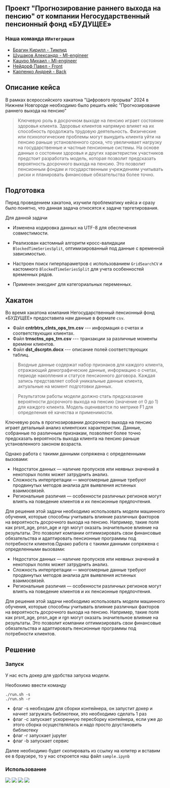 ## Проект "Прогнозирование раннего выхода на пенсию" от компании Негосударственный пенсионный фонд «БУДУЩЕЕ»

### Наша команда `ИИнтеграция`

<ul>
    <li><a href = "https://t.me/sherokiddo">Брагин Кирилл - Тимлид</a></li>
    <li><a href = "https://t.me/neznayka08">Шушаков Александр - Ml-engineer</a></li>
    <li><a href = "https://t.me/kartavuwu">Кацуро Михаил - Ml-engineer</a></li>
    <li><a href = "https://t.me/xohxh">Нейдорф Павел - Front</a></li>
    <li><a href = "https://t.me/plasmoud">Карпенко Андрей - Back</a></li>
</ul>

## Описание кейса

В рамках всероссийского хакатона "Цифрового прорыва" 2024 в Нижнем Новгороде необходимо было решить кейс "Прогнозирование раннего выхода на пенсию"

> Ключевую роль в досрочном выходе на пенсию играет состояние здоровья клиента. Здоровье клиентов напрямую влияет на их способность продолжать трудовую деятельность. Физические или психологические проблемы могут вынудить клиента уйти на пенсию раньше установленного срока, что увеличивает нагрузку на государственные и частные пенсионные системы. На основе данных о состоянии здоровья и других характеристик участников предстоит разработать модель, которая позволит предсказать вероятность досрочного выхода на пенсию. Это позволит пенсионным фондам и государственным учреждениям учитывать риски и планировать финансовые обязательства более точно.

## Подготовка

Перед проведением хакатона, изучили проблематику кейса и сразу было понятно, что данная задача относятся к задаче таргетирования.

Для данной задачи

* Изменена кодировка данных на UTF-8 для обеспечения совместимости.

* Реализован кастомный алгоритм кросс-валидации `BlockedTimeSeriesSplit`, оптимизированный под данные с временной зависимостью.

* Настроен поиск гиперпараметров с использованием `GridSearchCV` и кастомного `BlockedTimeSeriesSplit` для учета особенностей временных рядов.

* Применен энкодинг для категориальных переменных.

## Хакатон

Во время хакатона компания Негосударственный пенсионный фонд «БУДУЩЕЕ» предоставила нам данные в формате `csv`.

* Файл **cntrbtrs_clnts_ops_trn.csv** --- информация о счетах и соответствующих клиентах.
* Файл **trnsctns_ops_trn.csv** --- транзакции за различные моменты времени клиентов.
* Файл **dst_dscrptn.docx** --- описание полей соответствующих таблиц.

> Входные данные содержат набор признаков 
для каждого клиента, отражающий 
демографические данные, информацию о 
счетах, периоде накопления и статусе 
пенсионного договора. Каждая запись 
представляет собой уникальные данные клиента, 
актуальные на момент подготовки данных.

> Результатом работы модели должно стать 
предсказание вероятности досрочного выхода 
на пенсию (значение от 0 до 1) для каждого 
клиента. Модель оценивается по метрике F1 
для определения её качества и применимости.

Ключевую роль в прогнозировании досрочного выхода на пенсию играет детальный анализ клиентских характеристик. Данные, собранные по различным признакам, позволяют более точно предсказать вероятность выхода клиента на пенсию раньше установленного законом возраста.

Однако работа с такими данными сопряжена с определенными вызовами:

* Недостаток данных — наличие пропусков или неявных значений в некоторых полях может затруднить анализ.
* Сложность интерпретации — многомерные данные требуют продвинутых методов анализа для выявления истинных взаимосвязей.
* Региональные различия — особенности различных регионов могут влиять на поведение клиентов и их пенсионные предпочтения.

Для решения этой задачи необходимо использовать модели машинного обучения, которые способны учитывать влияние различных факторов на вероятность досрочного выхода на пенсию. Например, такие поля как prsnt_age, pnsn_age и rgn могут оказать значительное влияние на результаты. Это позволит компании оптимизировать свои финансовые обязательства и адаптировать пенсионные программы под потребности клиентов.Однако работа с такими данными сопряжена с определенными вызовами:

* Недостаток данных — наличие пропусков или неявных значений в некоторых полях может затруднить анализ.
* Сложность интерпретации — многомерные данные требуют продвинутых методов анализа для выявления истинных взаимосвязей.
* Региональные различия — особенности различных регионов могут влиять на поведение клиентов и их пенсионные предпочтения.

Для решения этой задачи необходимо использовать модели машинного обучения, которые способны учитывать влияние различных факторов на вероятность досрочного выхода на пенсию. Например, такие поля как prsnt_age, pnsn_age и rgn могут оказать значительное влияние на результаты. Это позволит компании оптимизировать свои финансовые обязательства и адаптировать пенсионные программы под потребности клиентов.

## Решение

### Запуск

У нас есть докер для удобства запуска модели.

Необохимо ввести команду 
```
./run.sh -s
./run.sh -r 
```

* флаг -s необходим для сборки контейнера, он запустит докер и начнет загружать библиотеки, это необходимо сделать 1 раз
* флаг -с запускает ускоренную пересборку контейнера, если уже до этого сборка осуществлялась и 
надо просто доустановить библиотеку
* флаг -r запускает jupyter
* флаг -b запускает сервис

Далее необходимо будет скопировать из ссылку на юпитер и вставим ее в браузере, то у нас откроется наш файл `sample.ipynb`

### Использование

<img src= "https://github.com/Kandrw/PredictingEarlyRetirement/tree/main/assets/2.png">

<img src= "https://github.com/Kandrw/PredictingEarlyRetirement/tree/main/assets/3.png">

<img src= "https://github.com/Kandrw/PredictingEarlyRetirement/tree/main/assets/4.png">

<img src= "https://github.com/Kandrw/PredictingEarlyRetirement/tree/main/assets/5.png">